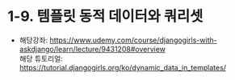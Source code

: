 # 1-9. 템플릿 동적 데이터와 쿼리셋
- 해당강좌: https://www.udemy.com/course/djangogirls-with-askdjango/learn/lecture/9431208#overview    
해당 튜토리얼: https://tutorial.djangogirls.org/ko/dynamic_data_in_templates/
